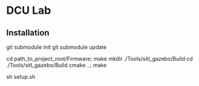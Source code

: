 # DCU Lab
## Installation
git submodule init
git submodule update

cd path_to_project_root/Firmware; make
mkdir ./Tools/sitl_gazebo/Build
cd ./Tools/sitl_gazebo/Build
cmake ..; make

sh setup.sh
